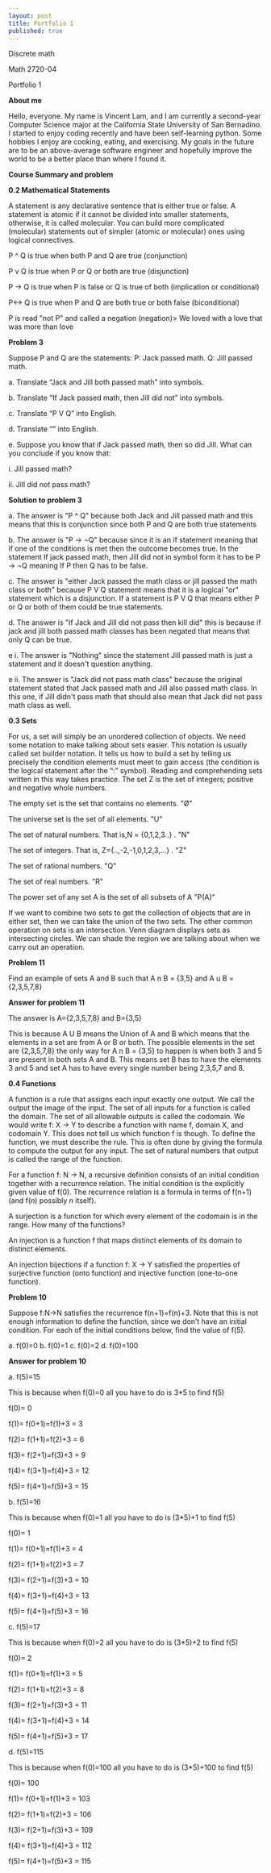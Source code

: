 ```yaml
---
layout: post
title: Portfolio 1
published: true
---
```

Discrete math

Math 2720-04

Portfolio 1

**About me**

Hello, everyone. My name is Vincent Lam, and I am currently a second-year Computer Science major at the California State University of San Bernadino. I started to enjoy coding recently and have been self-learning python. Some hobbies I enjoy are cooking, eating, and exercising. My goals in the future are to be an above-average software engineer and hopefully improve the world to be a better place than where I found it.


**Course Summary and problem**


**0.2 Mathematical Statements**

A statement is any declarative sentence that is either true or false. A statement is atomic if it cannot be divided into smaller statements, otherwise, it is called molecular. You can build more complicated (molecular) statements out of simpler (atomic or molecular) ones using logical connectives.

P ^  Q is true when both P and Q are true (conjunction)

P v  Q is true when P or Q or both are true (disjunction)

P -> Q is true when P is false or Q is true of both (implication or conditional)

P<-> Q is true when P and Q are both true or both false (biconditional)

P is read "not P" and called a negation (negation)> We loved with a love that was more than love



**Problem 3**

Suppose P and Q are the statements: P: Jack passed math. Q: Jill passed math.

a. Translate “Jack and Jill both passed math” into symbols.

b. Translate “If Jack passed math, then Jill did not” into symbols.

c. Translate “P V Q” into English.

d. Translate “” into English.

e. Suppose you know that if Jack passed math, then so did Jill. What can you conclude if you know that:

i.  Jill passed math?

ii. Jill did not pass math?

**Solution to problem 3**

a. The answer is "P ^ Q" because both Jack and Jill passed math and this means that this is conjunction since both P and Q are both true statements

b. The answer is "P -> ¬Q" because since it is an if statement meaning that if one of the conditions is met then the outcome becomes true. In the statement If jack passed math, then Jill did not in symbol form it has to be P -> ¬Q meaning If P then Q has to be false.

c. The answer is "either Jack passed the math class or jill passed the math class or both" because P V Q statement means that it is a logical "or" statement which is a disjunction. If a statement is P V Q that means either P or Q or both of them could be true statements.

d. The answer is "If Jack and Jill did not pass then kill did" this is because if jack and jill both passed math classes has been negated that means that only Q can be true.


e i. The answer is "Nothing" since the statement Jill passed math is just a statement and it doesn't question anything.

e ii. The answer is  "Jack did not pass math class" because the original statement stated that Jack passed math and Jill also passed math class. In this one, if Jill didn't pass math that should also mean that Jack did not pass math class as well.



**0.3 Sets**

For us, a set will simply be an unordered collection of objects. We need some notation to make talking about sets easier. This notation is usually called set builder notation. It tells us how to build a set by telling us precisely the condition elements must meet to gain access (the condition is the logical statement after the “:” symbol). Reading and comprehending sets written in this way takes practice. The set Z is the set of integers; positive and negative whole numbers.



The empty set is the set that contains no elements. "Ø"

The universe set is the set of all elements. "U"

The set of natural numbers. That is,N = {0,1,2,3..} . "N"

The set of integers. That is, Z={..,-2,-1,0,1,2,3,...} . "Z"

The set of rational numbers. "Q"

The set of real numbers. "R"

The power set of any set A is the set of all subsets of A "P(A)"

If we want to combine two sets to get the collection of objects that are in either set, then we can take the union of the two sets. The other common operation on sets is an intersection. Venn diagram displays sets as intersecting circles. We can shade the region we are talking about when we carry out an operation.

**Problem 11**

Find an example of sets A and B such that A n B = {3,5} and A u B = {2,3,5,7,8}


**Answer for problem 11**

The answer is A={2,3,5,7,8} and B={3,5}

This is because A U B means the Union of A and B which means that the elements in a set are from A or B or both. The possible elements in the set are {2,3,5,7,8} the only way for A n B = {3,5} to happen is when both 3 and 5 are present in both sets A and B. This means set B has to have the elements 3 and 5 and set A has to have every single number being 2,3,5,7 and 8.





**0.4 Functions**

A function is a rule that assigns each input exactly one output. We call the output the image of the input. The set of all inputs for a function is called the domain. The set of all allowable outputs is called the codomain. We would write f: X -> Y to describe a function with name f, domain X, and codomain Y. This does not tell us which function f is though. To define the function, we must describe the rule. This is often done by giving the formula to compute the output for any input. The set of natural numbers that output is called the range of the function.

For a function f: N -> N, a recursive definition consists of an initial condition together with a recurrence relation. The initial condition is the explicitly given value of f(0). The recurrence relation is a formula in terms of f(n+1)  (and f(_n_) possibly _n_ itself).

A surjection is a function for which every element of the codomain is in the range. How many of the functions?

An injection is a function f that maps distinct elements of its domain to distinct elements.

An injection bijections if a function f: X → Y satisfied the properties of surjective function (onto function) and injective function (one-to-one function).


**Problem 10**

Suppose f:N->N satisfies the recurrence f(n+1)=f(n)+3. Note that this is not enough information to define the function, since we don’t have an initial condition. For each of the initial conditions below, find the value of f(5).

a. f(0)=0
b. f(0)=1
c. f(0)=2
d. f(0)=100


**Answer for problem 10**

a. f(5)=15

This is because when f(0)=0 all you have to do is 3*5 to find f(5)

f(0)= 0

f(1)= f(0+1)=f(1)+3 = 3

f(2)= f(1+1)=f(2)+3 = 6

f(3)= f(2+1)=f(3)+3 = 9

f(4)= f(3+1)=f(4)+3 = 12

f(5)= f(4+1)=f(5)+3 = 15



b. f(5)=16

This is because when f(0)=1 all you have to do is (3*5)+1 to find f(5)

f(0)= 1

f(1)= f(0+1)=f(1)+3 = 4

f(2)= f(1+1)=f(2)+3 = 7

f(3)= f(2+1)=f(3)+3 = 10

f(4)= f(3+1)=f(4)+3 = 13

f(5)= f(4+1)=f(5)+3 = 16

c. f(5)=17

This is because when f(0)=2 all you have to do is (3*5)+2 to find f(5)

f(0)= 2

f(1)= f(0+1)=f(1)+3 = 5

f(2)= f(1+1)=f(2)+3 = 8

f(3)= f(2+1)=f(3)+3 = 11

f(4)= f(3+1)=f(4)+3 = 14

f(5)= f(4+1)=f(5)+3 = 17

d. f(5)=115

This is because when f(0)=100 all you have to do is (3*5)+100 to find f(5)

f(0)= 100

f(1)= f(0+1)=f(1)+3 = 103

f(2)= f(1+1)=f(2)+3 = 106

f(3)= f(2+1)=f(3)+3 = 109

f(4)= f(3+1)=f(4)+3 = 112

f(5)= f(4+1)=f(5)+3 = 115


